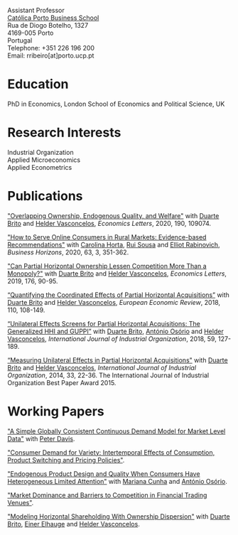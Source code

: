 Assistant Professor<br/>
[Católica Porto Business School](https://www.catolicabs.porto.ucp.pt/catolicabs-porto)<br/>
Rua de Diogo Botelho, 1327<br/>
4169-005 Porto<br/>
Portugal<br/>
Telephone: +351 226 196 200<br/>
Email: rribeiro[at]porto.ucp.pt<br/>

# Education<br/>
PhD in Economics, London School of Economics and Political Science, UK

# Research Interests<br/>
Industrial Organization<br/>
Applied Microeconomics<br/>
Applied Econometrics<br/>

# Publications<br/>
["Overlapping Ownership, Endogenous Quality, and Welfare"](https://doi.org/10.1016/j.econlet.2020.109074) with [Duarte Brito](http://www.cefage.uevora.pt/en/pessoas/membros_integrados/doutorados/brito_duarte_miguel_machado_carneiro_de) and [Helder Vasconcelos](https://www.fep.up.pt/docentes/hvasconcelos/), *Economics Letters*, 2020, 190, 109074.

["How to Serve Online Consumers in Rural Markets: Evidence-based Recommendations"](https://doi.org/10.1016/j.bushor.2020.01.007) with [Carolina Horta](https://www.catolicabs.porto.ucp.pt/en/who-is/carolina-horta/1865), [Rui Sousa](https://rsousaedu.wordpress.com/) and [Elliot Rabinovich](https://wpcarey.asu.edu/people/profile/330867), *Business Horizons*, 2020, 63, 3, 351-362.

["Can Partial Horizontal Ownership Lessen Competition More Than a Monopoly?"](https://doi.org/10.1016/j.econlet.2018.12.039) with [Duarte Brito](http://www.cefage.uevora.pt/en/pessoas/membros_integrados/doutorados/brito_duarte_miguel_machado_carneiro_de) and [Helder Vasconcelos](https://www.fep.up.pt/docentes/hvasconcelos/), *Economics Letters*, 2019, 176, 90-95. 

[“Quantifying the Coordinated Effects of Partial Horizontal Acquisitions”](https://doi.org/10.1016/j.euroecorev.2018.07.009) with [Duarte Brito](http://www.cefage.uevora.pt/en/pessoas/membros_integrados/doutorados/brito_duarte_miguel_machado_carneiro_de) and [Helder Vasconcelos](https://www.fep.up.pt/docentes/hvasconcelos/), *European Economic Review*, 2018, 110, 108-149. 

[“Unilateral Effects Screens for Partial Horizontal Acquisitions: The Generalized HHI and GUPPI”](https://doi.org/10.1016/j.ijindorg.2018.03.005) with [Duarte Brito](http://www.cefage.uevora.pt/en/pessoas/membros_integrados/doutorados/brito_duarte_miguel_machado_carneiro_de), [António Osório](http://gandalf.fee.urv.cat/professors/AntonioOsorio/index.html) and [Helder Vasconcelos](https://www.fep.up.pt/docentes/hvasconcelos/), *International Journal of Industrial Organization*, 2018, 59, 127-189.

[“Measuring Unilateral Effects in Partial Horizontal Acquisitions"](https://doi.org/10.1016/j.ijindorg.2013.12.003) with [Duarte Brito](http://www.cefage.uevora.pt/en/pessoas/membros_integrados/doutorados/brito_duarte_miguel_machado_carneiro_de) and [Helder Vasconcelos](https://www.fep.up.pt/docentes/hvasconcelos/), *International Journal of Industrial Organization*, 2014, 33, 22-36. The International Journal of Industrial Organization Best Paper Award 2015.

# Working Papers<br/>
["A Simple Globally Consistent Continuous Demand Model for Market Level Data"](https://papers.ssrn.com/sol3/papers.cfm?abstract_id=1690163) with [Peter Davis](https://www.cornerstone.com/Staff/Peter-Davis).

["Consumer Demand for Variety: Intertemporal Effects of Consumption, Product Switching and Pricing Policies"](https://papers.ssrn.com/sol3/papers.cfm?abstract_id=1690144).

["Endogenous Product Design and Quality When Consumers Have Heterogeneous Limited Attention"](https://papers.ssrn.com/sol3/papers.cfm?abstract_id=2860456) with [Mariana Cunha](https://www.catolicabs.porto.ucp.pt/en/who-is/mariana-alves-da-cunha/1638) and [António Osório](http://gandalf.fee.urv.cat/professors/AntonioOsorio/index.html).

["Market Dominance and Barriers to Competition in Financial Trading Venues"](https://papers.ssrn.com/sol3/papers.cfm?abstract_id=1287443).

["Modeling Horizontal Shareholding With Ownership Dispersion"](https://papers.ssrn.com/sol3/papers.cfm?abstract_id=3264113) with [Duarte Brito](http://www.cefage.uevora.pt/en/pessoas/membros_integrados/doutorados/brito_duarte_miguel_machado_carneiro_de), [Einer Elhauge](https://hls.harvard.edu/faculty/directory/10234/Elhauge) and [Helder Vasconcelos](https://www.fep.up.pt/docentes/hvasconcelos/).
